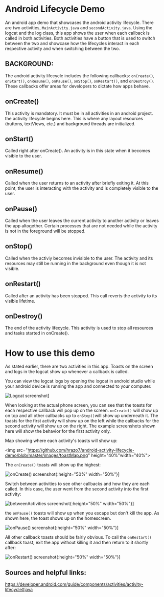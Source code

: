 Android Lifecycle Demo
===

An android app demo that showcases the android activity lifecycle. There are two activities, `MainActivity.java` and `secondActivity.java`. Using the logcat and the log class, this app shows the user when each callback is called in both activities. Both activities have a button that is used to switch between the two and showcase how the lifecycles interact in each respective activity and when switching between the two.

BACKGROUND:
---
The android activity lifecycle includes the following callbacks: `onCreate()`, `onStart()`, `onResume()`, `onPause()`, `onStop()`, `onRestart()`, and `onDestroy()`. These callbacks offer areas for developers to dictate how apps behave. 

onCreate()
----
This activity is mandatory. It must be in all activities in an android project. the activity lifecycle begins here. This is where any layout resources (buttons, textViews, etc.) and background threads are initialized. 

onStart()
----
Called right after onCreate(). An activity is in this state when it becomes visible to the user.

onResume()
----
Called when the user returns to an activity after briefly exiting it. At this point, the user is interacting with the activity and is completely visible to the user.

onPause()
----
Called when the user leaves the current activity to another activity or leaves the app altogether. Certain processes that are not needed while the activity is not in the foreground will be stopped.  

onStop()
----
Called when the activiy becomes invisible to the user. The activity and its resources may still be running in the background even though it is not visible. 

onRestart()
----
Called after an activity has been stopped. This call reverts the activity to its visible lifetime.

onDestroy()
----
The end of the activity lifecycle. This activity is used to stop all resources and tasks started in onCreate(). 

How to use this demo
===

As stated earlier, there are two activities in this app. Toasts on the screen and logs in the logcat show up whenever a callback is called.   
  
You can view the logcat logs by opening the logcat in android studio while your android device is running the app and connected to your computer.  

![Logcat screenshot](https://github.com/hrazo7/android-activity-lifecycle-demo/blob/master/images/logcat.png)]  

When looking at the actual phone screen, you can see that the toasts for each respective callback will pop up on the screen. `onCreate()` will show up on top and all other callbacks up to `onStop()`will show up underneath it. The toasts for the first activity will show up on the left while the callbacks for the second activity will show up on the right. The example screenshots shown here will show the behavior for the first activity only.  

Map showing where each activity's toasts will show up:  

<img src="https://github.com/hrazo7/android-activity-lifecycle-demo/blob/master/images/toastMap.png" height="40%"width="40%">  

The `onCreate()` toasts will show up the highest:  

![onCreate() screenshot](https://github.com/hrazo7/android-activity-lifecycle-demo/blob/master/images/onCreate.png){:height="50%" width="50%"}]  

Switch between activities to see other callbacks and how they are each called. In this case, the user went from the second activity into the first activity:  

![betweenActivities screenshot](https://github.com/hrazo7/android-activity-lifecycle-demo/blob/master/images/betweenActivities.png){:height="50%" width="50%"}]  

the `onPause()` toasts will show up when you escape but don't kill the app. As shown here, the toast shows up on the homescreen.  

![onPause() screenshot](https://github.com/hrazo7/android-activity-lifecycle-demo/blob/master/images/onPause.png){:height="50%" width="50%"}]  

All other callback toasts should be fairly obvious. To call the `onRestart()` callback toast, exit the app without killing it and then return to it shortly after:  

![onRestart() screenshot](https://github.com/hrazo7/android-activity-lifecycle-demo/blob/master/images/onRestart.png){:height="50%" width="50%"}]  

Sources and helpful links:
---
https://developer.android.com/guide/components/activities/activity-lifecycle#java
